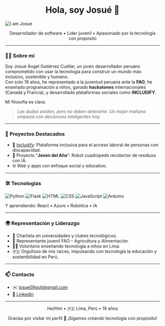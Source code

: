 <h1 align="center">Hola, soy Josué 👋</h1>

<p align="center">

![I am Josue](https://media.licdn.com/dms/image/v2/D4E16AQEjJet9qaeufQ/profile-displaybackgroundimage-shrink_350_1400/profile-displaybackgroundimage-shrink_350_1400/0/1728178937915?e=1754524800&v=beta&t=CyHM-plxx9h6lhVVh0sQ9cshY7Iqfv82Ha26ES63FKI "I am Josue")
</p>

<p align="center">
  Desarrollador de software • Líder juvenil • Apasionado por la tecnología con propósito
</p>

---

### 🙋‍♂️ Sobre mí

Soy Josué Ángel Gutiérrez Cuéllar, un joven desarrollador peruano comprometido con usar la tecnología para construir un mundo más inclusivo, sostenible y humano.  
Con solo 19 años, he representado a la juventud peruana ante la **FAO**, he enseñado programación a niños, ganado **hackatones** internacionales (Canadá y Francia), y desarrollado plataformas sociales como **INCLUDIFY**.

Mi filosofía es clara:  
> *Las dudas existen, pero no deben detenerte. Un mejor mañana empieza con decisiones inteligentes hoy.*

---

### 🚀 Proyectos Destacados

- 💼 [Includify](https://github.com/tuusuario/Includify): Plataforma inclusiva para el acceso laboral de personas con discapacidad.  
- 🤖 Proyecto “**Joven del Año**”: Robot cuadrúpedo recolector de residuos con IA.
- 🌐 Web y apps con enfoque social y educativo.

---

### 🛠️ Tecnologías

![Python](https://img.shields.io/badge/-Python-3776AB?style=flat&logo=python&logoColor=white)
![Flask](https://img.shields.io/badge/-Flask-000000?style=flat&logo=flask)
![HTML](https://img.shields.io/badge/-HTML5-E34F26?style=flat&logo=html5&logoColor=white)
![CSS](https://img.shields.io/badge/-CSS3-1572B6?style=flat&logo=css3)
![JavaScript](https://img.shields.io/badge/-JavaScript-F7DF1E?style=flat&logo=javascript&logoColor=black)
![Arduino](https://img.shields.io/badge/-Arduino-00979D?style=flat&logo=arduino&logoColor=white)

Y aprendiendo: React • Azure • Robótica • IA

---

### 🌍 Representación y Liderazgo

- 🎤 Charlista en universidades y clubes tecnológicos.
- 🌱 Representante juvenil FAO – Agricultura y Alimentación.
- 👨‍🏫 Voluntario enseñando tecnología a niños en Lima.
- 🇵🇪 Orgulloso de mis raíces, impulsando con tecnología la educación y sostenibilidad en Perú.

---

### 📫 Contacto

- ✉️ [josue09guti@gmail.com](mailto:josue09guti@gmail.com)
- 💼 [LinkedIn](https://www.linkedin.com/in/tuusuario)


---

<p align="center">
  He/Him • 🇵🇪 Lima, Perú • 19 años
</p>

<p align="center">
  Gracias por visitar mi perfil 🙌 ¡Sigamos creando tecnología con propósito!
</p>
